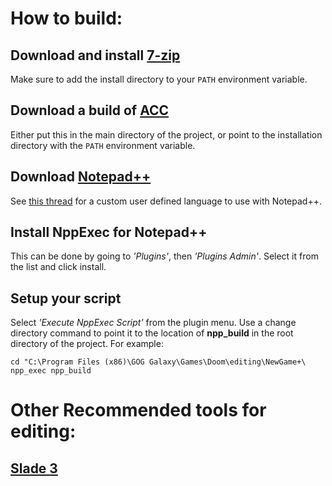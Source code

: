 # How to build:
## Download and install [7-zip](https://www.7-zip.org/)
  Make sure to add the install directory to your `PATH` environment variable.
## Download a build of [ACC](https://github.com/ZDoom/acc/releases)
  Either put this in the main directory of the project, or point to the installation directory with the `PATH` environment variable.
## Download [Notepad++](https://notepad-plus-plus.org/)
  See [this thread](https://forum.zdoom.org/viewtopic.php?t=46674) for a custom user defined language to use with Notepad++.
## Install NppExec for Notepad++
  This can be done by going to *'Plugins'*, then *'Plugins Admin'*. Select it from the list and click install.
## Setup your script
  Select *'Execute NppExec Script'* from the plugin menu. Use a change directory command to point it to the location of **npp_build** in the root directory of the project. For example:
  
    cd "C:\Program Files (x86)\GOG Galaxy\Games\Doom\editing\NewGame+\
    npp_exec npp_build

# Other Recommended tools for editing:
## [Slade 3](https://slade.mancubus.net/index.php?page=about)
